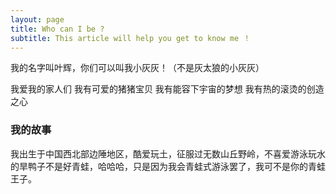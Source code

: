 ```yaml
---
layout: page
title: Who can I be ?
subtitle: This article will help you get to know me ！
---
```


我的名字叫叶辉，你们可以叫我小灰灰！（不是灰太狼的小灰灰）

我爱我的家人们
我有可爱的猪猪宝贝
我有能容下宇宙的梦想
我有热的滚烫的创造之心

### 我的故事
我出生于中国西北部边陲地区，酷爱玩土，征服过无数山丘野岭，不喜爱游泳玩水的旱鸭子不是好青蛙，哈哈哈，只是因为我会青蛙式游泳罢了，我可不是你的青蛙王子。
